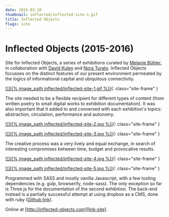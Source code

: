 ```yaml
---
date: 2015-03-10
thumbnail: inflected/inflected-site-1.gif
title: Inflected Objects
flags: site
---
```


# Inflected Objects (2015-2016)

Site for Inflected Objects, a series of exhibitions curated by [Melanie Bühler][commissioner], in collaboration with [David Kulen][collab1] and [Nora Turato][collab2]. Inflected Objects focusses on the distinct features of our present environment permeated by the logics of informational capital and ubiquitous connectivity.

[![]({% image_path inflected/inflected-site-1.gif %})][link-site]{: class="site-frame" }

The site needed to be a flexible recipient for different types of content (from written poetry to small digital works to exhibition documentation). It was also important that it added to and conversed with each exhibition's topics: abstraction, circulation, performance and autonomy.

[![]({% image_path inflected/inflected-site-2.jpg %})][link-site]{: class="site-frame" }

[![]({% image_path inflected/inflected-site-3.jpg %})][link-site]{: class="site-frame" }

The creative process was a very lively and equal exchange, in search of interesting compromises between time, budget and provocative results.

[![]({% image_path inflected/inflected-site-4.jpg %})][link-site]{: class="site-frame" }

[![]({% image_path inflected/inflected-site-5.jpg %})][link-site]{: class="site-frame" }

Programmed with SASS and mostly vanilla Javascript, with a few tooling dependencies (e.g. gulp, browserify, node-sass). The only exception so far is Three.js for the documentation of the second exhibition. The back-end instead is a partially successful attempt at using dropbox as a CMS, done with ruby ([Github link][git]).

Online at [http://inflected-objects.com][link-site].

[link-site]: http://inflected-objects.com
[commissioner]: http://www.lunch-bytes.com/
[collab1]: http://0614057310.com/
[collab2]: http://noraturato.com/
[git]: https://github.com/guimachiavelli/inflected-objects
